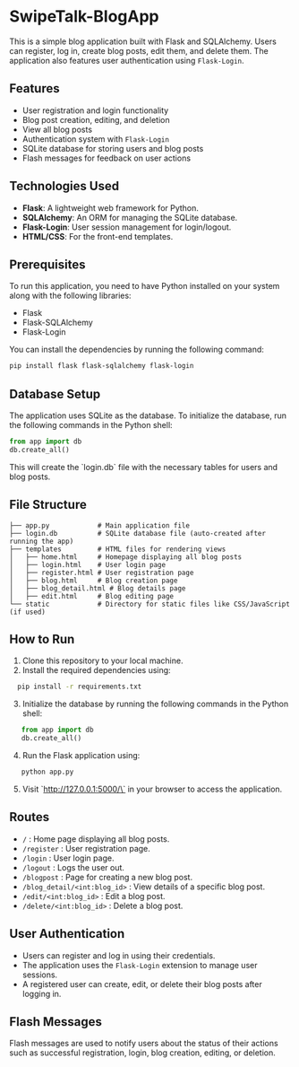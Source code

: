
# SwipeTalk-BlogApp

This is a simple blog application built with Flask and SQLAlchemy. Users can register, log in, create blog posts, edit them, and delete them. The application also features user authentication using `Flask-Login`.

## Features
- User registration and login functionality
- Blog post creation, editing, and deletion
- View all blog posts
- Authentication system with `Flask-Login`
- SQLite database for storing users and blog posts
- Flash messages for feedback on user actions

## Technologies Used
- **Flask**: A lightweight web framework for Python.
- **SQLAlchemy**: An ORM for managing the SQLite database.
- **Flask-Login**: User session management for login/logout.
- **HTML/CSS**: For the front-end templates.

## Prerequisites
To run this application, you need to have Python installed on your system along with the following libraries:

- Flask
- Flask-SQLAlchemy
- Flask-Login

You can install the dependencies by running the following command:

```bash
pip install flask flask-sqlalchemy flask-login
```

## Database Setup
The application uses SQLite as the database. To initialize the database, run the following commands in the Python shell:

``` python
from app import db
db.create_all()
```

This will create the \`login.db\` file with the necessary tables for users and blog posts.

## File Structure

```
├── app.py            # Main application file
├── login.db          # SQLite database file (auto-created after running the app)
├── templates         # HTML files for rendering views
│   ├── home.html     # Homepage displaying all blog posts
│   ├── login.html    # User login page
│   ├── register.html # User registration page
│   ├── blog.html     # Blog creation page
│   ├── blog_detail.html # Blog details page
│   ├── edit.html     # Blog editing page
└── static            # Directory for static files like CSS/JavaScript (if used)
```

## How to Run

1. Clone this repository to your local machine.
2. Install the required dependencies using:

 ``` bash
   pip install -r requirements.txt
```

3. Initialize the database by running the following commands in the Python shell:

```python
   from app import db
   db.create_all()
```

4. Run the Flask application using:

```bash
   python app.py
```

5. Visit \`http://127.0.0.1:5000/\` in your browser to access the application.

## Routes

- `/` : Home page displaying all blog posts.
- `/register` : User registration page.
- `/login` : User login page.
- `/logout` : Logs the user out.
- `/blogpost` : Page for creating a new blog post.
- `/blog_detail/<int:blog_id>` : View details of a specific blog post.
- `/edit/<int:blog_id>` : Edit a blog post.
- `/delete/<int:blog_id>` : Delete a blog post.

## User Authentication

- Users can register and log in using their credentials. 
- The application uses the `Flask-Login` extension to manage user sessions. 
- A registered user can create, edit, or delete their blog posts after logging in.

## Flash Messages

Flash messages are used to notify users about the status of their actions such as successful registration, login, blog creation, editing, or deletion.

